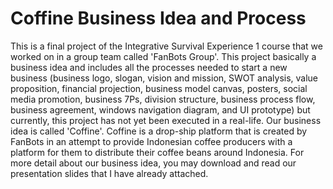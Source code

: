 # Coffine Business Idea and Process
This is a final project of the Integrative Survival Experience 1 course that we worked on in a group team called 'FanBots Group'. This project basically a business idea and includes all the processes needed to start a new business (business logo, slogan, vision and mission, SWOT analysis, value proposition, financial projection, business model canvas, posters, social media promotion, business 7Ps, division structure, business process flow, business agreement, windows navigation diagram, and UI prototype) but currently, this project has not yet been executed in a real-life.
Our business idea is called 'Coffine'. Coffine is a drop-ship platform that is created by FanBots in an attempt to provide Indonesian coffee producers with a platform for them to distribute their coffee beans around Indonesia.
For more detail about our business idea, you may download and read our presentation slides that I have already attached.
